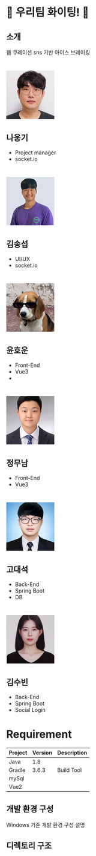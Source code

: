 # 🐳 우리팀 화이팅!  :penguin:

## 소개
웹 큐레이션 sns 기반 아이스 브레이킹
#
![나웅기](./img/kiii)
## 나웅기
- Project manager
- socket.io

#
![김송섭](./img/song)
## 김송섭
- UI/UX
- socket.io

#
![윤호운](./img/hoo)
## 윤호운
- Front-End
- Vue3
- 

#
![정무남](./img/moo)
## 정무남
- Front-End
- Vue3

#
![고대석](./img/goo)
## 고대석
- Back-End
- Spring Boot
- DB

#
![김수빈](./img/suu)
## 김수빈
- Back-End
- Spring Boot
- Social Login
#
# Requirement
| Project | Version | Description |
| ------- | ------- | ----------- |
| Java    | 1.8     |             |
| Gradle  | 3.6.3   | Build Tool  |
| mySql   |         |             |
|   Vue2  |         |             |


## 개발 환경 구성

Windows 기준 개발 환경 구성 설명

## 디렉토리 구조

